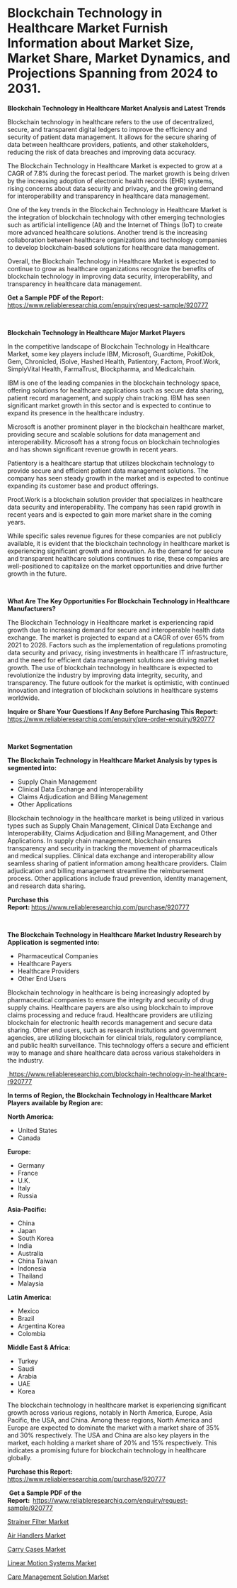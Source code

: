 <p><h1>Blockchain Technology in Healthcare Market Furnish Information about Market Size, Market Share, Market Dynamics, and Projections Spanning from 2024 to 2031.</h1></p><p><strong>Blockchain Technology in Healthcare Market Analysis and Latest Trends</strong></p>
<p><p>Blockchain technology in healthcare refers to the use of decentralized, secure, and transparent digital ledgers to improve the efficiency and security of patient data management. It allows for the secure sharing of data between healthcare providers, patients, and other stakeholders, reducing the risk of data breaches and improving data accuracy.</p><p>The Blockchain Technology in Healthcare Market is expected to grow at a CAGR of 7.8% during the forecast period. The market growth is being driven by the increasing adoption of electronic health records (EHR) systems, rising concerns about data security and privacy, and the growing demand for interoperability and transparency in healthcare data management.</p><p>One of the key trends in the Blockchain Technology in Healthcare Market is the integration of blockchain technology with other emerging technologies such as artificial intelligence (AI) and the Internet of Things (IoT) to create more advanced healthcare solutions. Another trend is the increasing collaboration between healthcare organizations and technology companies to develop blockchain-based solutions for healthcare data management.</p><p>Overall, the Blockchain Technology in Healthcare Market is expected to continue to grow as healthcare organizations recognize the benefits of blockchain technology in improving data security, interoperability, and transparency in healthcare data management.</p></p>
<p><strong>Get a Sample PDF of the Report:&nbsp;</strong> <a href="https://www.reliableresearchiq.com/enquiry/request-sample/920777">https://www.reliableresearchiq.com/enquiry/request-sample/920777</a></p>
<p>&nbsp;</p>
<p><strong>Blockchain Technology in Healthcare Major Market Players</strong></p>
<p><p>In the competitive landscape of Blockchain Technology in Healthcare Market, some key players include IBM, Microsoft, Guardtime, PokitDok, Gem, Chronicled, iSolve, Hashed Health, Patientory, Factom, Proof.Work, SimplyVital Health, FarmaTrust, Blockpharma, and Medicalchain.</p><p>IBM is one of the leading companies in the blockchain technology space, offering solutions for healthcare applications such as secure data sharing, patient record management, and supply chain tracking. IBM has seen significant market growth in this sector and is expected to continue to expand its presence in the healthcare industry.</p><p>Microsoft is another prominent player in the blockchain healthcare market, providing secure and scalable solutions for data management and interoperability. Microsoft has a strong focus on blockchain technologies and has shown significant revenue growth in recent years.</p><p>Patientory is a healthcare startup that utilizes blockchain technology to provide secure and efficient patient data management solutions. The company has seen steady growth in the market and is expected to continue expanding its customer base and product offerings.</p><p>Proof.Work is a blockchain solution provider that specializes in healthcare data security and interoperability. The company has seen rapid growth in recent years and is expected to gain more market share in the coming years.</p><p>While specific sales revenue figures for these companies are not publicly available, it is evident that the blockchain technology in healthcare market is experiencing significant growth and innovation. As the demand for secure and transparent healthcare solutions continues to rise, these companies are well-positioned to capitalize on the market opportunities and drive further growth in the future.</p></p>
<p>&nbsp;</p>
<p><strong>What Are The Key Opportunities For Blockchain Technology in Healthcare Manufacturers?</strong></p>
<p><p>The Blockchain Technology in Healthcare market is experiencing rapid growth due to increasing demand for secure and interoperable health data exchange. The market is projected to expand at a CAGR of over 65% from 2021 to 2028. Factors such as the implementation of regulations promoting data security and privacy, rising investments in healthcare IT infrastructure, and the need for efficient data management solutions are driving market growth. The use of blockchain technology in healthcare is expected to revolutionize the industry by improving data integrity, security, and transparency. The future outlook for the market is optimistic, with continued innovation and integration of blockchain solutions in healthcare systems worldwide.</p></p>
<p><strong>Inquire or Share Your Questions If Any Before Purchasing This Report:</strong> <a href="https://www.reliableresearchiq.com/enquiry/pre-order-enquiry/920777">https://www.reliableresearchiq.com/enquiry/pre-order-enquiry/920777</a></p>
<p>&nbsp;</p>
<p><strong>Market Segmentation</strong></p>
<p><strong>The Blockchain Technology in Healthcare Market Analysis by types is segmented into:</strong></p>
<p><ul><li>Supply Chain Management</li><li>Clinical Data Exchange and Interoperability</li><li>Claims Adjudication and Billing Management</li><li>Other Applications</li></ul></p>
<p><p>Blockchain technology in the healthcare market is being utilized in various types such as Supply Chain Management, Clinical Data Exchange and Interoperability, Claims Adjudication and Billing Management, and Other Applications. In supply chain management, blockchain ensures transparency and security in tracking the movement of pharmaceuticals and medical supplies. Clinical data exchange and interoperability allow seamless sharing of patient information among healthcare providers. Claim adjudication and billing management streamline the reimbursement process. Other applications include fraud prevention, identity management, and research data sharing.</p></p>
<p><strong>Purchase this Report:&nbsp;</strong><a href="https://www.reliableresearchiq.com/purchase/920777">https://www.reliableresearchiq.com/purchase/920777</a></p>
<p>&nbsp;</p>
<p><strong>The Blockchain Technology in Healthcare Market Industry Research by Application is segmented into:</strong></p>
<p><ul><li>Pharmaceutical Companies</li><li>Healthcare Payers</li><li>Healthcare Providers</li><li>Other End Users</li></ul></p>
<p><p>Blockchain technology in healthcare is being increasingly adopted by pharmaceutical companies to ensure the integrity and security of drug supply chains. Healthcare payers are also using blockchain to improve claims processing and reduce fraud. Healthcare providers are utilizing blockchain for electronic health records management and secure data sharing. Other end users, such as research institutions and government agencies, are utilizing blockchain for clinical trials, regulatory compliance, and public health surveillance. This technology offers a secure and efficient way to manage and share healthcare data across various stakeholders in the industry.</p></p>
<p><a href="https://www.reliableresearchiq.com/blockchain-technology-in-healthcare-r920777">&nbsp;https://www.reliableresearchiq.com/blockchain-technology-in-healthcare-r920777</a></p>
<p><strong>In terms of Region, the Blockchain Technology in Healthcare Market Players available by Region are:</strong></p>
<p>
    <p> <strong> North America: </strong>
        <ul>
            <li>United States</li>
            <li>Canada</li>
        </ul>
        </p> 
    <p> <strong> Europe: </strong>
        <ul>
            <li>Germany</li>
            <li>France</li>
            <li>U.K.</li>
            <li>Italy</li>
            <li>Russia</li>
        </ul>
        </p> 
    <p> <strong> Asia-Pacific: </strong>
        <ul>
            <li>China</li>
            <li>Japan</li>
            <li>South Korea</li>
            <li>India</li>
            <li>Australia</li>
            <li>China Taiwan</li>
            <li>Indonesia</li>
            <li>Thailand</li>
            <li>Malaysia</li>
        </ul>
        </p> 
    <p> <strong> Latin America: </strong>
        <ul>
            <li>Mexico</li>
            <li>Brazil</li>
            <li>Argentina Korea</li>
            <li>Colombia</li>
        </ul>
        </p> 
    <p> <strong> Middle East & Africa: </strong>
        <ul>
            <li>Turkey</li>
            <li>Saudi</li>
            <li>Arabia</li>
            <li>UAE</li>
            <li>Korea</li>
        </ul>
    </p>
    </p>
<p><p>The blockchain technology in healthcare market is experiencing significant growth across various regions, notably in North America, Europe, Asia Pacific, the USA, and China. Among these regions, North America and Europe are expected to dominate the market with a market share of 35% and 30% respectively. The USA and China are also key players in the market, each holding a market share of 20% and 15% respectively. This indicates a promising future for blockchain technology in healthcare globally.</p></p>
<p><strong>Purchase this Report: </strong><a href="https://www.reliableresearchiq.com/purchase/920777">https://www.reliableresearchiq.com/purchase/920777</a></p>
<p>&nbsp;<strong>Get a Sample PDF of the Report:&nbsp;&nbsp;</strong><a href="https://www.reliableresearchiq.com/enquiry/request-sample/920777">https://www.reliableresearchiq.com/enquiry/request-sample/920777</a></p>
<p><strong></strong></p>
<p><p><a href="https://medium.com/@sofyanbudiaman1_67863/global-strainer-filter-market-analysis-trends-forecasts-and-growth-opportunities-2024-2031-993950ccca37">Strainer Filter Market</a></p><p><a href="https://medium.com/@barbarakbess8920/an-in-depth-analysis-of-the-global-air-handlers-market-scope-and-its-rapid-growing-12-4-5660e23019be">Air Handlers Market</a></p><p><a href="https://github.com/alexxisgm/Market-Research-Report-List-2/blob/main/carry-cases-market.md">Carry Cases Market</a></p><p><a href="https://medium.com/@lottierunte68/linear-motion-systems-market-growth-outlook-from-2024-to-2031-and-it-is-projecting-at-13-7-c2345f2d94d6">Linear Motion Systems Market</a></p><p><a href="https://github.com/HenrietteMills1/Market-Research-Report-List-2/blob/main/care-management-solution-market.md">Care Management Solution Market</a></p></p>